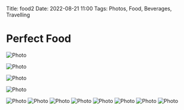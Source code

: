 Title: food2
Date: 2022-08-21 11:00
Tags: Photos, Food, Beverages, Travelling


# Perfect Food
![Photo](/images/food/IMG_20180621_132749.jpg)

![Photo](/images/food/IMG_20170913_205645.jpg)

![Photo](/images/food/IMG_20211023_185541.jpg)


![Photo](/images/food/IMG_20220615_124910.jpg)


![Photo](/images/food/IMG_20220615_124910.jpg)
![Photo](/images/food/IMG_20220722_194256.jpg)
![Photo](/images/food/IMG_20220731_125439.jpg)
![Photo](/images/food/IMG_20220723_135314.jpg)
![Photo](/images/food/IMG_20220731_144716.jpg)
![Photo](/images/food/IMG_20220802_182829.jpg)
![Photo](/images/food/IMG_20220807_122732.jpg)
![Photo](/images/food/IMG_20220807_134941.jpg)
